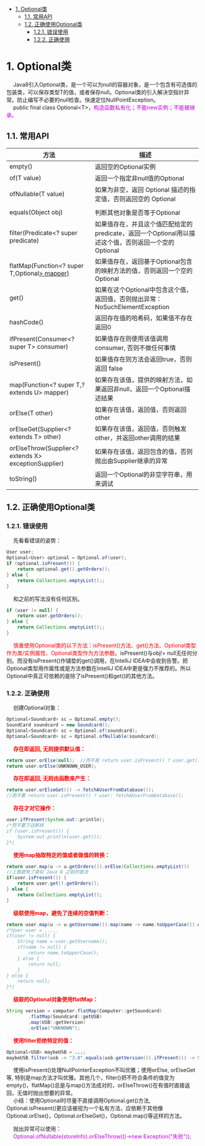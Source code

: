 

<!-- TOC -->

- [1. Optional类](#1-optional类)
    - [1.1. 常用API](#11-常用api)
    - [1.2. 正确使用Optional类](#12-正确使用optional类)
        - [1.2.1. 错误使用](#121-错误使用)
        - [1.2.2. 正确使用](#122-正确使用)

<!-- /TOC -->


# 1. Optional类  
<!-- 
求求你，别再用 “ ! = null " 做判空了！ 
https://mp.weixin.qq.com/s/NXUWZjt2kYRG301CXehp0A
Java 8 中使用 Optional 处理 null 对象，超全指南 
https://mp.weixin.qq.com/s/Fq-dOg78VMyEfNFjCJ7Krw
-->
&emsp; Java8引入Optional类，是一个可以为null的容器对象，是一个包含有可选值的包装类，可以保存类型T的值，或者保存null。Optional类的引入解决空指针异常。防止编写不必要的null检查。快速定位NullPointException。  
&emsp; public final class Optional<T\>，<font color = "clime">构造函数私有化；不能new实例；不能被继承。</font>  

## 1.1. 常用API  

|方法|描述|
|---|---|
|empty()|返回空的Optional实例|
|of(T value)|返回一个指定非null值的Optional|
|ofNullable(T value)|如果为非空，返回 Optional 描述的指定值，否则返回空的 Optional|
|   |    |	
|equals(Object obj)	|判断其他对象是否等于Optional|
|filter(Predicate<? super <T> predicate)|如果值存在，并且这个值匹配给定的 predicate，返回一个Optional用以描述这个值，否则返回一个空的Optional|
|flatMap(Function<? super T,Optional<U>> mapper)|如果值存在，返回基于Optional包含的映射方法的值，否则返回一个空的Optional|
|get()|如果在这个Optional中包含这个值，返回值，否则抛出异常：NoSuchElementException|
|hashCode()	|返回存在值的哈希码，如果值不存在 返回0|
|ifPresent(Consumer<? super T> consumer)|如果值存在则使用该值调用consumer, 否则不做任何事情|
|isPresent()|如果值存在则方法会返回true，否则返回 false|
|map(Function<? super T,? extends U> mapper)|如果存在该值，提供的映射方法，如果返回非null，返回一个Optional描述结果|
|orElse(T other)|如果存在该值，返回值，否则返回 other|
|orElseGet(Supplier<? extends T> other)	|如果存在该值，返回值，否则触发other，并返回other调用的结果|
|orElseThrow(Supplier<? extends X> exceptionSupplier)|如果存在该值，返回包含的值，否则抛出由Supplier继承的异常|
|toString()	|返回一个Optional的非空字符串，用来调试|


## 1.2. 正确使用Optional类  
### 1.2.1. 错误使用  

&emsp; 先看看错误的姿势：  

```java
User user;
Optional<User> optional = Optional.of(user);
if (optional.isPresent()) {
    return optional.get().getOrders();
} else {
    return Collections.emptyList();;
}
```

&emsp; 和之前的写法没有任何区别。  

```java
if (user != null) {
    return user.getOrders();
} else {
    return Collections.emptyList();;
}
```
&emsp; <font color = "red">慎重使用Optional类的以下方法：isPresent()方法、get()方法、Optional类型作为类/实例属性、Optional类型作为方法参数。</font>isPresent()与obj!= null无任何分别。而没有isPresent()作铺垫的get()调用，在IntelliJ IDEA中会收到告警。把Optional类型用作属性或是方法参数在IntelliJ IDEA中更是强力不推荐的。所以Optional中真正可依赖的是除了isPresent()和get()的其他方法。  

### 1.2.2. 正确使用  
&emsp; 创建Optional对象：  

```java
Optional<Soundcard> sc = Optional.empty();
SoundCard soundcard = new Soundcard();
Optional<Soundcard> sc = Optional.of(soundcard);
Optional<Soundcard> sc = Optional.ofNullable(soundcard);
```
&emsp; **<font color = "red">存在即返回, 无则提供默认值：</font>**  

```java
return user.orElse(null);  //而不是 return user.isPresent() ? user.get() : null;
return user.orElse(UNKNOWN_USER);
```
&emsp; **<font color = "red">存在即返回, 无则由函数来产生：</font>**  

```java
return user.orElseGet(() -> fetchAUserFromDatabase()); 
//而不要 return user.isPresent() ? user: fetchAUserFromDatabase();
```
&emsp; **<font color = "red">存在才对它操作：</font>**  

```java
user.ifPresent(System.out::println);
/*而不要下边那样
if (user.isPresent()) {
    System.out.println(user.get());
}*/
```
&emsp; **<font color = "red">使用map抽取特定的值或者做值的转换：</font>**  

```java
return user.map(u -> u.getOrders()).orElse(Collections.emptyList())
//上面避免了类似 Java 8 之前的做法
if(user.isPresent()) {
    return user.get().getOrders();
} else {
    return Collections.emptyList();
}
```
&emsp; **<font color = "red">级联使用map，避免了连续的空值判断：</font>**  

```java
return user.map(u -> u.getUsername()).map(name -> name.toUpperCase()).orElse(null);
/*User user = .....
if(user != null) {
    String name = user.getUsername();
    if(name != null) {
        return name.toUpperCase();
    } else {
        return null;
    }
} else {
    return null;
}*/
```

&emsp; **<font color = "red">级联的Optional对象使用flatMap：</font>**  

```java
String version = computer.flatMap(Computer::getSoundcard)
        .flatMap(Soundcard::getUSB)
        .map(USB::getVersion)
        .orElse("UNKNOWN");
```

&emsp; **<font color = "red">使用filter拒绝特定的值：</font>**  

```java
Optional<USB> maybeUSB = ...;
maybeUSB.filter(usb -> "3.0".equals(usb.getVersion()).ifPresent(() -> System.out.println("ok"));
```
&emsp; 使用isPresent()处理NullPointerException不叫优雅；使用orElse, orElseGet等, 特别是map方法才叫优雅。其他几个，filter()把不符合条件的值变为empty()，flatMap()总是与map()方法成对的，orElseThrow()在有值时直接返回，无值时抛出想要的异常。   
&emsp; 小结：使用Optional时尽量不直接调用Optional.get()方法, Optional.isPresent()更应该被视为一个私有方法，应依赖于其他像Optional.orElse()，Optional.orElseGet()，Optional.map()等这样的方法。


&emsp; 抛出异常可以使用：  
&emsp; <font color = "clime">Optional.ofNullable(storeInfo).orElseThrow(()->new Exception("失败")); </font> 

